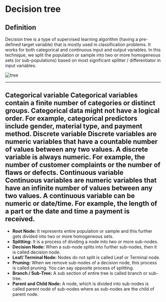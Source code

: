 # Decision tree
## Definition

Decision tree is a type of supervised learning algorithm (having a pre-defined target variable) that is mostly used in classification problems. It works for both categorical and continuous input and output variables. In this technique, we split the population or sample into two or more homogeneous sets (or sub-populations) based on most significant splitter / differentiator in input variables.     


![tree](https://www.analyticsvidhya.com/wp-content/uploads/2015/01/Decision_Tree_2.png)

---
**Categorical variable**
Categorical variables contain a finite number of categories or distinct groups. Categorical data might not have a logical order. For example, categorical predictors include gender, material type, and payment method. 
**Discrete variable**
Discrete variables are numeric variables that have a countable number of values between any two values. A discrete variable is always numeric. For example, the number of customer complaints or the number of flaws or defects. 
**Continuous variable**
Continuous variables are numeric variables that have an infinite number of values between any two values. A continuous variable can be numeric or date/time. For example, the length of a part or the date and time a payment is received.
---

* **Root Node:** It represents entire population or sample and this further gets divided into two or more homogeneous sets.
* **Splitting:** It is a process of dividing a node into two or more sub-nodes.
* **Decision Node:** When a sub-node splits into further sub-nodes, then it is called decision node.
* **Leaf/ Terminal Node:** Nodes do not split is called Leaf or Terminal node.
* **Pruning:** When we remove sub-nodes of a decision node, this process is called pruning. You can say opposite process of splitting.
* **Branch / Sub-Tree:** A sub section of entire tree is called branch or sub-tree.
* **Parent and Child Node:** A node, which is divided into sub-nodes is called parent node of sub-nodes where as sub-nodes are the child of parent node.
